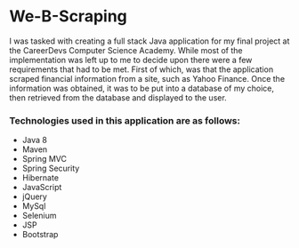 # We-B-Scraping

I was tasked with creating a full stack Java application for my final project at the CareerDevs Computer Science Academy. While most of the implementation was left up to me to decide upon there were a few requirements that had to be met. First of which, was that the application scraped financial information from a site, such as Yahoo Finance. Once the information was obtained, it was to be put into a database of my choice, then retrieved from the database and displayed to the user.

### Technologies used in this application are as follows:

* Java 8
* Maven
* Spring MVC
* Spring Security
* Hibernate
* JavaScript
* jQuery
* MySql
* Selenium
* JSP
* Bootstrap

